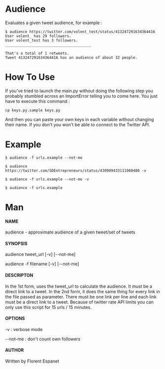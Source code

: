 # Audience

Evaluates a given tweet audience, for example :
```shell
$ audience https://twitter.com/volent_test/status/413247291634364416
User volent_ has 29 followers.
User volent_test has 3 followers.
_______________________________________

That's a total of 1 retweets.
Tweet 413247291634364416 has an audience of about 32 people.
```

# How To Use

If you've tried to launch the main.py without doing the following step
you probably stumbled across an ImportError telling you to come here.
You just have to execute this command :

```shell
cp keys.py.sample keys.py
```

And then you can paste your own keys in each variable without changing their name.
If you don't you won't be able to connect to the Twitter API.

# Example

```shell
$ audience -f urls.example --not-me
```

```shell
$ audience https://twitter.com/SDEntrepreneurs/status/430989433111060480 -v
```

```shell
$ audience -f urls.example --not-me -v
```

```shell
$ audience -f urls.example
```

# Man

#### NAME

audience - approximate audience of a given tweet/set of tweets

#### SYNOPSIS

audience tweet_url [-v] [--not-me]

audience -f filename [-v] [--not-me]

#### DESCRIPTON

In the 1st form, uses the tweet_url to calculate the audience. It must be a direct link to a tweet. In the 2nd form, it does the same thing for every link in the file passed as parameter. There must be one link per line and each link must be a direct link to a tweet.
Because of twitter rate API limits you can only use this script for 15 urls / 15 minutes.

#### OPTIONS

-v	 : verbose mode

--not-me : don't count own followers

#### AUTHOR

Written by Florent Espanet
